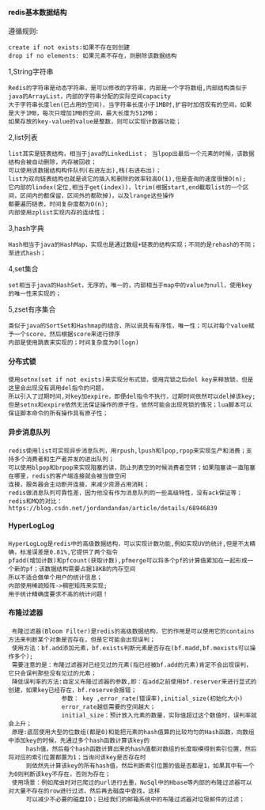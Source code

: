 
#### redis基本数据结构
遵循规则:   

    create if not exists:如果不存在则创建    
    drop if no elements: 如果元素不存在，则删除该数据结构
    
1,String字符串
    
    Redis的字符串是动态字符串，是可以修改的字符串，内部是一个字符数组,内部结构类似于java的ArrayList，内部的字符串分配的实际空间capacity  
    大于字符串长度len(已占用的空间)，当字符串长度小于1MB时,扩容时加倍现有的空间，如果是大于1MB，每次只增加1MB的空间，最大长度为512MB；   
    如果存放的key-value的value是整数，则可以实现计数器功能；
 
2,list列表

    list其实是链表结构，相当于java的LinkedList； 当lpop出最后一个元素的时候，该数据结构会被自动删除，内存被回收；   
    可以使用该数据结构构件队列(右进左出),栈(右进右出)；     
    list为双向链表结构也就是说它的插入和删除的效率较高O(1),但是查询的速度很慢O(n);    
    它内部的lindex(定位,相当于get(index))，ltrim(根据start,end截取list的一个区间，区间内的都保留，区间外的都砍掉)，以及lrange这些操作  
    都要遍历链表，时间复杂度都为O(n);    
    内部使用zplist实现内存的连续性；    

3,hash字典
     
    Hash相当于java的HashMap，实现也是通过数组+链表的结构实现；不同的是rehash的不同；渐进式hash；     

4,set集合
    
    set相当于java的HashSet，无序的，唯一的，内部相当于map中的value为null，使用key的唯一性来实现的；     

5,zset有序集合   
    
    类似于java的SortSet和Hashmap的结合，所以说具有有序性，唯一性；可以对每个value赋予一个score，然后根据score来进行排序   
    内部是使用跳表来实现的；时间复杂度为O(logn)
     
#### 分布式锁
    
    使用setnx(set if not exists)来实现分布式锁，使用完锁之后del key来释放锁，但是这里会出现没有调用del指令的问题，  
    所以引入了过期时间,对key加expire，即便del指令不执行，过期时间依然可以del掉该key;    
    但是setnx和expire依然无法保证操作的原子性，依然可能会出现死锁的情况；lua脚本可以保证脚本命令的所有操作具有原子性；   
    
#### 异步消息队列
    
    redis使用list可实现异步消息队列，用rpush,lpush和lpop,rpop来实现生产和消费；支持多个消费者和生产者并发的进出队列；    
    可以使用blpop和brpop来实现阻塞的读，防止列表空的时候消费者空转；如果阻塞读一直阻塞在哪里，redis的客户端连接就会被当做空闲  
    连接，服务器会主动断开连接，来减少资源占用消耗；      
    redis做消息队列可靠性差，因为他没有作为消息队列的一些高级特性，没有ack保证等；    
    redis和MQ的对比：https://blog.csdn.net/jordandandan/article/details/68946839   
    
#### HyperLogLog
    
    HyperLogLog是redis中的高级数据结构，可以实现计数功能,例如实现UV的统计,但是不太精确，标准误差是0.81%,它提供了两个指令  
    pfadd(增加计数)和pfcount(获取计数),pfmerge可以将多个pf的计算值累加在一起形成一个新的pf；该数据结构需要占据18KB的内存空间   
    所以不适合做单个用户的统计信息；  
    内部使用稀疏矩阵->稠密矩阵来实现;    
    用于统计精确度要求不高的统计问题！   
    
    
#### 布隆过滤器
   
     布隆过滤器(Bloom Filter)是redis的高级数据结构，它的作用是可以使用它的contains方法来判断某个对象是否存在，但是它可能会出现误判；  
     使用方法：bf.add添加元素，bf.exists判断元素是否存在(bf.madd,bf.mexists可以操作多个);   
     需要注意的是：布隆过滤器对已经见过的元素(指已经被bf.add的元素)肯定不会出现误判，它只会误判那些没有见过的元素；
     降低误判率的方法:自定义布隆过滤器的参数,即：在add之前使用bf.reserver来进行显式的创建，如果key已经存在，bf.reserve会报错；  
                   参数： key ,error_rate(错误率),initial_size(初始化大小)   
                   error_rate越低需要的空间越大；  
                   initial_size：预计放入元素的数量，实际值超过这个数值时，误判率就会上升；
     原理:底层使用大型的位数组(都是0)和能把元素的hash值算的比较均匀的Hash函数，向数组中添加key的时候，先通过多个hash函数计算该key的  
         hash值，然后每个hash函数计算出来的hash值都对数组的长度取模得到索引位置，然后将对应的索引位置都置为1；当询问该key是否存在时  
         则依然先计算该key的所有hash值，然后判断索引位置的值是否都是1，如果其中有一个为0则判断该key不存在，否则为存在；    
     使用场景：例如爬虫时对已爬过的url进行去重，NoSql中的Hbase等内部的布隆过滤器可以对大量不存在的row进行过滤，然后再去磁盘中查找，这样  
         可以减少不必要的磁盘IO；已经我们的邮箱系统中的布隆过滤器对垃圾邮件的过滤；
    
    
    
    
    
    
    
    
    
    
    
    
    
